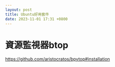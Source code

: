 ```yaml
---
layout: post
title: Ubuntu好用套件
date: 2023-11-01 17:31 +0800
---
```


# 資源監視器btop
https://github.com/aristocratos/bpytop#installation  